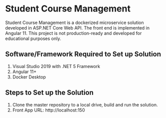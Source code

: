 # Student Course Management

Student Course Management is a dockerized microservice solution developed in ASP.NET Core Web API. The front end is implemented in Angular 11. This project is not production-ready 
and developed for educational purposes only.

## Software/Framework Required to Set up Solution

 1. Visual Studio 2019 with .NET 5 Framework 
 2. Angular 11+
 3. Docker Desktop
 
## Steps to Set up the Solution

1. Clone the master repository to a local drive, build and run the solution. 
2. Front App URL: http://localhost:150
